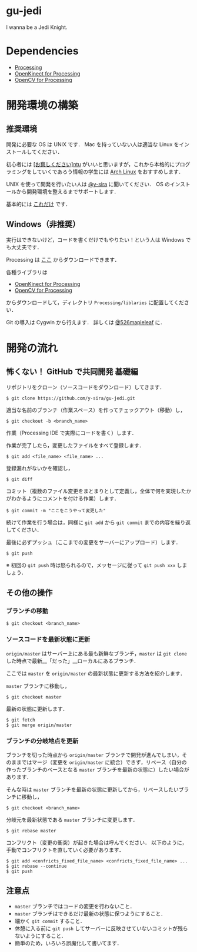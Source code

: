 # gu-jedi
I wanna be a Jedi Knight.



# Dependencies

- [Processing](https://processing.org/)
- [OpenKinect for Processing](https://github.com/shiffman/OpenKinect-for-Processing)
- [OpenCV for Processing](https://github.com/atduskgreg/opencv-processing)



# 開発環境の構築
## 推奨環境
開発に必要な OS は UNIX です．
Mac を持っていない人は適当な Linux をインストールしてください．

初心者には [\[お察しください\]ntu](https://www.ubuntulinux.jp/) がいいと思いますが，これから本格的にプログラミングをしていくであろう情報の学生には [Arch Linux](https://www.archlinux.org/) をおすすめします．

UNIX を使って開発を行いたい人は [@y-sira](https://github.com/y-sira) に聞いてください．
OS のインストールから開発環境を整えるまでサポートします．

基本的には [これだけ](http://qiita.com/sira/items/1fca78d1185a4e5997d9) です．


## Windows（非推奨）
実行はできないけど，コードを書くだけでもやりたい！という人は Windows でも大丈夫です．

Processing は [ここ](https://processing.org/) からダウンロードできます．

各種ライブラリは

- [OpenKinect for Processing](https://github.com/shiffman/OpenKinect-for-Processing)
- [OpenCV for Processing](https://github.com/atduskgreg/opencv-processing)

からダウンロードして，ディレクトリ `Processing/liblaries` に配置してください．

Git の導入は Cygwin から行えます．
詳しくは [@526mapleleaf](https://github.com/526mapleleaf) に．



# 開発の流れ
## 怖くない！ GitHub で共同開発 基礎編
リポジトリをクローン（ソースコードをダウンロード）してきます．

```
$ git clone https://github.com/y-sira/gu-jedi.git
```

適当な名前のブランチ（作業スペース）を作ってチェックアウト（移動）し，

```
$ git checkout -b <branch_name>
```

作業（Processing IDE で実際にコードを書く）します．

作業が完了したら，変更したファイルをすべて登録します．

```
$ git add <file_name> <file_name> ...
```

登録漏れがないかを確認し，

```
$ git diff
```

コミット（複数のファイル変更をまとまりとして定義し，全体で何を実現したかがわかるようにコメントを付ける作業）します．

```
$ git commit -m "ここをこうやって変更した"
```

続けて作業を行う場合は，同様に `git add` から `git commit` までの内容を繰り返してください．

最後に必ずプッシュ（ここまでの変更をサーバーにアップロード）します．

```
$ git push
```

※ 初回の `git push` 時は怒られるので，メッセージに従って `git push xxx` しましょう．



## その他の操作
### ブランチの移動

```
$ git checkout <branch_name>
```


### ソースコードを最新状態に更新
`origin/master` はサーバー上にある最も新鮮なブランチ，`master` は `git clone` した時点で最新__「だった」__ローカルにあるブランチ．

ここでは `master` を `origin/master` の最新状態に更新する方法を紹介します．

`master` ブランチに移動し，

```
$ git checkout master
```

最新の状態に更新します．

```
$ git fetch
$ git merge origin/master
```


### ブランチの分岐地点を更新
ブランチを切った時点から `origin/master` ブランチで開発が進んでしまい，そのままではマージ（変更を `origin/master` に統合）できず，リベース（自分の作ったブランチのベースとなる `master` ブランチを最新の状態に）したい場合があります．

そんな時は `master` ブランチを最新の状態に更新してから，リベースしたいブランチに移動し，

```
$ git checkout <branch_name>
```

分岐元を最新状態である `master` ブランチに変更します．

```
$ git rebase master
```

コンフリクト（変更の衝突）が起きた場合は呼んでください．
以下のように，手動でコンフリクトを直していく必要があります．

```
$ git add <confricts_fixed_file_name> <confricts_fixed_file_name> ...
$ git rebase --continue
$ git push
```


## 注意点

- `master` ブランチではコードの変更を行わないこと．
- `master` ブランチはできるだけ最新の状態に保つようにすること．
- 細かく `git commit` すること．
- 休憩に入る前に `git push` してサーバーに反映させていないコミットが残らないようにすること．
- 簡単のため，いろいろ誤魔化して書いてます．
